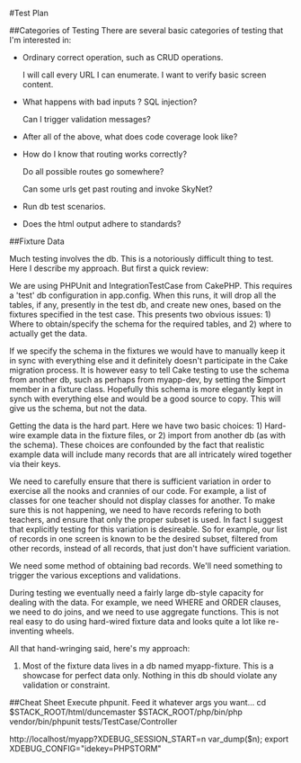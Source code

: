 #Test Plan

##Categories of Testing
There are several basic categories of testing that I'm interested in:

* Ordinary correct operation, such as CRUD operations.

	I will call every URL I can enumerate. I want to verify basic screen content.

* What happens with bad inputs ?  SQL injection?

	Can I trigger validation messages?

* After all of the above, what does code coverage look like?

* How do I know that routing works correctly?

	Do all possible routes go somewhere?

	Can some urls get past routing and invoke SkyNet?

* Run db test scenarios.

* Does the html output adhere to standards?

##Fixture Data

Much testing involves the db. This is a notoriously difficult thing to test.  Here I describe my
approach.  But first a quick review:

We are using PHPUnit and IntegrationTestCase from CakePHP.  This requires a 'test' db configuration
in app.config.  When this runs, it will drop all the tables, if any, presently in the test db,
and create new ones, based on the fixtures specified in the test case.  This presents two obvious
issues: 1) Where to obtain/specify the schema for the required tables, and 2) where to actually
get the data.

If we specify the schema in the fixtures we would have to manually keep it in sync with everything
else and it definitely doesn't participate in the Cake migration process.  It is however easy 
to tell Cake testing to use the schema from another db, such as perhaps from myapp-dev,
by setting the $import member in a fixture class.  Hopefully this schema is more elegantly kept in synch
with everything else and would be a good source to copy. This will give us the schema, but not the data.

Getting the data is the hard part.  Here we have two basic choices: 1) Hard-wire example data in 
the fixture files, or 2) import from another db (as with the schema).  These choices are confounded
by the fact that realistic example data will include many records that are all intricately
wired together via their keys.  

We need to carefully ensure that there is sufficient variation
in order to exercise all the nooks and crannies of our code. For example, a list of classes for one
teacher should not display classes for another. To make sure this is not happening, we need to
have records refering to both teachers, and ensure that only the proper subset is used. In fact
I suggest that explicitly testing for this variation is desireable.  So for example, our list 
of records in one screen is known to be the desired subset, filtered from other records, instead
of all records, that just don't have sufficient variation.

We need some method of obtaining bad records.  We'll need something to trigger the various exceptions
and validations.

During testing we eventually need a fairly large db-style capacity for dealing with the
data.  For example, we need WHERE and ORDER clauses, we need to do joins, and we need to use
aggregate functions.  This is not real easy to do using hard-wired fixture data and looks quite
a lot like re-inventing wheels.

All that hand-wringing said, here's my approach:

1. Most of the fixture data lives in a db named myapp-fixture.  This is a showcase for perfect
data only.  Nothing in this db should violate any validation or constraint.



##Cheat Sheet
Execute phpunit.  Feed it whatever args you want...
cd $STACK_ROOT/html/duncemaster
$STACK_ROOT/php/bin/php vendor/bin/phpunit tests/TestCase/Controller

http://localhost/myapp?XDEBUG_SESSION_START=n
var_dump($n);
export XDEBUG_CONFIG="idekey=PHPSTORM"
